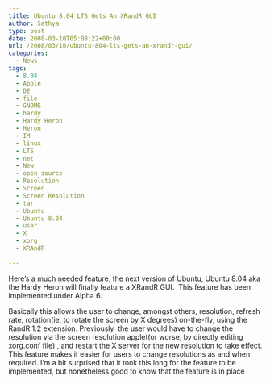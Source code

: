 ```yaml
---
title: Ubuntu 8.04 LTS Gets An XRandR GUI
author: Sathya
type: post
date: 2008-03-10T05:08:22+00:00
url: /2008/03/10/ubuntu-804-lts-gets-an-xrandr-gui/
categories:
  - News
tags:
  - 8.04
  - Apple
  - DE
  - file
  - GNOME
  - hardy
  - Hardy Heron
  - Heron
  - IM
  - linux
  - LTS
  - net
  - New
  - open source
  - Resolution
  - Screen
  - Screen Resolution
  - tar
  - Ubuntu
  - Ubuntu 8.04
  - user
  - X
  - xorg
  - XRAndR

---
```

Here&#8217;s a much needed feature, the next version of Ubuntu, Ubuntu 8.04 aka the Hardy Heron will finally feature a XRandR GUI.  This feature has been implemented under Alpha 6.

Basically this allows the user to change, amongst others, resolution, refresh rate, rotation(ie, to rotate the screen by X degrees) on-the-fly, using the RandR 1.2 extension. Previously  the user would have to change the resolution via the screen resolution applet(or worse, by directly editing xorg.conf file) , and restart the X server for the new resolution to take effect. This feature makes it easier for users to change resolutions as and when required. I&#8217;m a bit surprised that it took this long for the feature to be implemented, but nonetheless good to know that the feature is in place